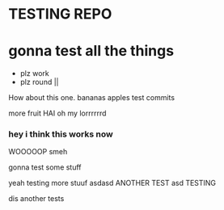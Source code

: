 # TESTING REPO #

gonna test all the things
=========================

* plz work
* plz round ||

How about this one. 
bananas
apples
test commits
 
more fruit
HAI
oh my lorrrrrrd

### hey i think this works now
WOOOOOP
smeh


gonna test some stuff

yeah testing more stuuf
asdasd
ANOTHER TEST
asd
TESTING


dis another tests
